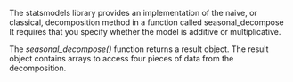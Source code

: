 The statsmodels library provides an implementation of the naive, or classical, decomposition method in a function called seasonal_decompose[](http://www.statsmodels.org/dev/generated/statsmodels.tsa.seasonal.seasonal_decompose.html) It requires that you specify whether the model is additive or multiplicative.

The _seasonal_decompose()_ function returns a result object. The result object contains arrays to access four pieces of data from the decomposition.
